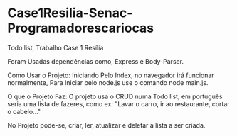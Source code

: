# Case1Resilia-Senac-Programadorescariocas 
Todo list, Trabalho Case 1 Resília

Foram Usadas dependências como, Express e Body-Parser.

Como Usar o Projeto:
Iniciando Pelo Index, no navegador irá funcionar normalmente,
Para Iniciar pelo node.js use o comando node main.js.

O que o Projeto Faz:
O projeto usa o CRUD numa Todo list, em português seria uma lista de fazeres, como ex: "Lavar o carro, ir ao restaurante, cortar o cabelo..."

No Projeto pode-se, criar, ler, atualizar e deletar a lista a ser criada.
